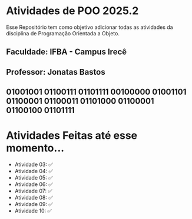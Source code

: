 # Atividades de POO 2025.2

Esse Repositório tem como objetivo adicionar todas as atividades da disciplina de Programação Orientada a Objeto.

## Faculdade: IFBA - Campus Irecê
## Professor: Jonatas Bastos

## 01001001 01100111 01101111 00100000 01001101 01100001 01100011 01101000 01100001 01100100 01101111


# Atividades Feitas até esse momento...


- Atividade 03: ✅
- Atividade 04: ✅
- Atividade 05: ✅
- Atividade 06: ✅
- Atividade 07: ✅
- Atividade 08: ✅
- Atividade 09: ✅
- Atividade 10: ✅

